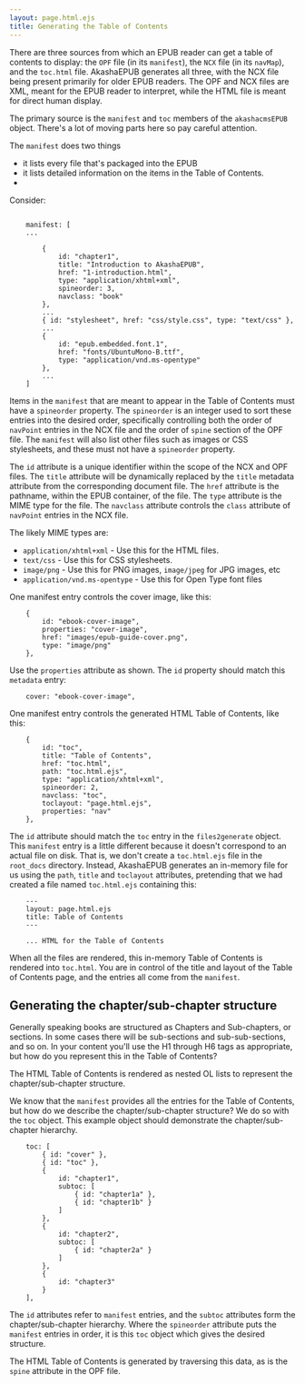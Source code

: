 ```yaml
---
layout: page.html.ejs
title: Generating the Table of Contents
---
```



There are three sources from which an EPUB reader can get a table of contents to display:  the `OPF` file (in its `manifest`), the `NCX` file (in its `navMap`), and the `toc.html` file.  AkashaEPUB generates all three, with the NCX file being present primarily for older EPUB readers.  The OPF and NCX files are XML, meant for the EPUB reader to interpret, while the HTML file is meant for direct human display.

The primary source is the `manifest` and `toc` members of the `akashacmsEPUB` object.  There's a lot of moving parts here so pay careful attention.

The `manifest` does two things 
* it lists every file that's packaged into the EPUB 
* it lists detailed information on the items in the Table of Contents.
* 
Consider:

```

    manifest: [
    ...
    
        {
            id: "chapter1",
            title: "Introduction to AkashaEPUB",
            href: "1-introduction.html",
            type: "application/xhtml+xml",
            spineorder: 3,
            navclass: "book"
        },
        ...
        { id: "stylesheet", href: "css/style.css", type: "text/css" },
        ...
        { 
            id: "epub.embedded.font.1",
            href: "fonts/UbuntuMono-B.ttf",
            type: "application/vnd.ms-opentype" 
        },
        ...
    ]
```

Items in the `manifest` that are meant to appear in the Table of Contents must have a `spineorder` property.  The `spineorder` is an integer used to sort these entries into the desired order, specifically controlling both the order of `navPoint` entries in the NCX file and the order of `spine` section of the OPF file.  The `manifest` will also list other files such as images or CSS stylesheets, and these must not have a `spineorder` property.

The `id` attribute is a unique identifier within the scope of the NCX and OPF files.  The `title` attribute will be dynamically replaced by the `title` metadata attribute from the corresponding document file.  The `href` attribute is the pathname, within the EPUB container, of the file.  The `type` attribute is the MIME type for the file.  The `navclass` attribute controls the `class` attribute of `navPoint` entries in the NCX file.

The likely MIME types are:

* `application/xhtml+xml` - Use this for the HTML files.
* `text/css` - Use this for CSS stylesheets.
* `image/png` - Use this for PNG images, `image/jpeg` for JPG images, etc
* `application/vnd.ms-opentype` - Use this for Open Type font files

One manifest entry controls the cover image, like this:

```
    {
        id: "ebook-cover-image",
        properties: "cover-image",
        href: "images/epub-guide-cover.png",
        type: "image/png"
    },
```

Use the `properties` attribute as shown.  The `id` property should match this `metadata` entry:

```
    cover: "ebook-cover-image",
```

One manifest entry controls the generated HTML Table of Contents, like this:

```
    {
        id: "toc",
        title: "Table of Contents",
        href: "toc.html",
        path: "toc.html.ejs",
        type: "application/xhtml+xml",
        spineorder: 2,
        navclass: "toc",
        toclayout: "page.html.ejs",
        properties: "nav"
    },
```

The `id` attribute should match the `toc` entry in the `files2generate` object.  This `manifest` entry is a little different because it doesn't correspond to an actual file on disk.  That is, we don't create a `toc.html.ejs` file in the `root_docs` directory.  Instead, AkashaEPUB generates an in-memory file for us using the `path`, `title` and `toclayout` attributes, pretending that we had created a file named `toc.html.ejs` containing this:

```
    ---
    layout: page.html.ejs
    title: Table of Contents
    ---
    
    ... HTML for the Table of Contents
```

When all the files are rendered, this in-memory Table of Contents is rendered into `toc.html`.  You are in control of the title and layout of the Table of Contents page, and the entries all come from the `manifest`.

## Generating the chapter/sub-chapter structure

Generally speaking books are structured as Chapters and Sub-chapters, or sections.  In some cases there will be sub-sections and sub-sub-sections, and so on.  In your content you'll use the H1 through H6 tags as appropriate, but how do you represent this in the Table of Contents?

The HTML Table of Contents is rendered as nested OL lists to represent the chapter/sub-chapter structure.

We know that the `manifest` provides all the entries for the Table of Contents, but how do we describe the chapter/sub-chapter structure?  We do so with the `toc` object.  This example object should demonstrate the chapter/sub-chapter hierarchy.

```
    toc: [
        { id: "cover" },
        { id: "toc" },
        {
            id: "chapter1",
            subtoc: [
                { id: "chapter1a" },
                { id: "chapter1b" }
            ]
        },
        {
            id: "chapter2",
            subtoc: [
                { id: "chapter2a" }
            ]
        },
        {
            id: "chapter3"
        }
    ],
```

The `id` attributes refer to `manifest` entries, and the `subtoc` attributes form the chapter/sub-chapter hierarchy.  Where the `spineorder` attribute puts the `manifest` entries in order, it is this `toc` object which gives the desired structure.

The HTML Table of Contents is generated by traversing this data, as is the `spine` attribute in the OPF file.
